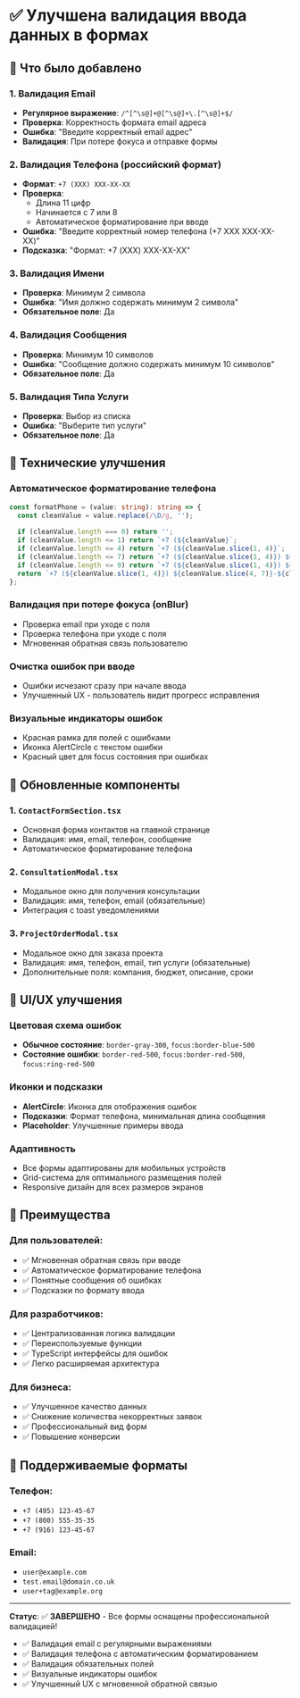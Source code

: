 # ✅ Улучшена валидация ввода данных в формах

## 🎯 Что было добавлено

### 1. **Валидация Email**
- **Регулярное выражение**: `/^[^\s@]+@[^\s@]+\.[^\s@]+$/`
- **Проверка**: Корректность формата email адреса
- **Ошибка**: "Введите корректный email адрес"
- **Валидация**: При потере фокуса и отправке формы

### 2. **Валидация Телефона (российский формат)**
- **Формат**: `+7 (XXX) XXX-XX-XX`
- **Проверка**: 
  - Длина 11 цифр
  - Начинается с 7 или 8
  - Автоматическое форматирование при вводе
- **Ошибка**: "Введите корректный номер телефона (+7 XXX XXX-XX-XX)"
- **Подсказка**: "Формат: +7 (XXX) XXX-XX-XX"

### 3. **Валидация Имени**
- **Проверка**: Минимум 2 символа
- **Ошибка**: "Имя должно содержать минимум 2 символа"
- **Обязательное поле**: Да

### 4. **Валидация Сообщения**
- **Проверка**: Минимум 10 символов
- **Ошибка**: "Сообщение должно содержать минимум 10 символов"
- **Обязательное поле**: Да

### 5. **Валидация Типа Услуги**
- **Проверка**: Выбор из списка
- **Ошибка**: "Выберите тип услуги"
- **Обязательное поле**: Да

## 🔧 Технические улучшения

### **Автоматическое форматирование телефона**
```typescript
const formatPhone = (value: string): string => {
  const cleanValue = value.replace(/\D/g, '');
  
  if (cleanValue.length === 0) return '';
  if (cleanValue.length <= 1) return `+7 (${cleanValue}`;
  if (cleanValue.length <= 4) return `+7 (${cleanValue.slice(1, 4)}`;
  if (cleanValue.length <= 7) return `+7 (${cleanValue.slice(1, 4)}) ${cleanValue.slice(4, 7)}`;
  if (cleanValue.length <= 9) return `+7 (${cleanValue.slice(1, 4)}) ${cleanValue.slice(4, 7)}-${cleanValue.slice(7, 9)}`;
  return `+7 (${cleanValue.slice(1, 4)}) ${cleanValue.slice(4, 7)}-${cleanValue.slice(7, 9)}-${cleanValue.slice(9, 11)}`;
};
```

### **Валидация при потере фокуса (onBlur)**
- Проверка email при уходе с поля
- Проверка телефона при уходе с поля
- Мгновенная обратная связь пользователю

### **Очистка ошибок при вводе**
- Ошибки исчезают сразу при начале ввода
- Улучшенный UX - пользователь видит прогресс исправления

### **Визуальные индикаторы ошибок**
- Красная рамка для полей с ошибками
- Иконка AlertCircle с текстом ошибки
- Красный цвет для focus состояния при ошибках

## 📝 Обновленные компоненты

### 1. **`ContactFormSection.tsx`**
- Основная форма контактов на главной странице
- Валидация: имя, email, телефон, сообщение
- Автоматическое форматирование телефона

### 2. **`ConsultationModal.tsx`**
- Модальное окно для получения консультации
- Валидация: имя, телефон, email (обязательные)
- Интеграция с toast уведомлениями

### 3. **`ProjectOrderModal.tsx`**
- Модальное окно для заказа проекта
- Валидация: имя, телефон, email, тип услуги (обязательные)
- Дополнительные поля: компания, бюджет, описание, сроки

## 🎨 UI/UX улучшения

### **Цветовая схема ошибок**
- **Обычное состояние**: `border-gray-300`, `focus:border-blue-500`
- **Состояние ошибки**: `border-red-500`, `focus:border-red-500`, `focus:ring-red-500`

### **Иконки и подсказки**
- **AlertCircle**: Иконка для отображения ошибок
- **Подсказки**: Формат телефона, минимальная длина сообщения
- **Placeholder**: Улучшенные примеры ввода

### **Адаптивность**
- Все формы адаптированы для мобильных устройств
- Grid-система для оптимального размещения полей
- Responsive дизайн для всех размеров экранов

## 🚀 Преимущества

### **Для пользователей:**
- ✅ Мгновенная обратная связь при вводе
- ✅ Автоматическое форматирование телефона
- ✅ Понятные сообщения об ошибках
- ✅ Подсказки по формату ввода

### **Для разработчиков:**
- ✅ Централизованная логика валидации
- ✅ Переиспользуемые функции
- ✅ TypeScript интерфейсы для ошибок
- ✅ Легко расширяемая архитектура

### **Для бизнеса:**
- ✅ Улучшенное качество данных
- ✅ Снижение количества некорректных заявок
- ✅ Профессиональный вид форм
- ✅ Повышение конверсии

## 📱 Поддерживаемые форматы

### **Телефон:**
- `+7 (495) 123-45-67`
- `+7 (800) 555-35-35`
- `+7 (916) 123-45-67`

### **Email:**
- `user@example.com`
- `test.email@domain.co.uk`
- `user+tag@example.org`

---

**Статус**: ✅ **ЗАВЕРШЕНО** - Все формы оснащены профессиональной валидацией!

- ✅ Валидация email с регулярными выражениями
- ✅ Валидация телефона с автоматическим форматированием
- ✅ Валидация обязательных полей
- ✅ Визуальные индикаторы ошибок
- ✅ Улучшенный UX с мгновенной обратной связью
